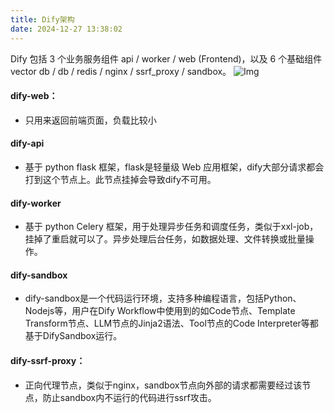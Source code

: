 ```yaml
---
title: Dify架构
date: 2024-12-27 13:38:02
---
```

Dify 包括 3 个业务服务组件 api / worker / web (Frontend)，以及 6 个基础组件 vector db / db / redis / nginx / ssrf_proxy / sandbox。
![Img](/images/img_20241227133934_1.png)

#### dify-web：
- 只用来返回前端页面，负载比较小
#### dify-api
- 基于 python flask 框架，flask是轻量级 Web 应用框架，dify大部分请求都会打到这个节点上。此节点挂掉会导致dify不可用。
#### dify-worker
- 基于 python Celery 框架，用于处理异步任务和调度任务，类似于xxl-job，挂掉了重启就可以了。异步处理后台任务，如数据处理、文件转换或批量操作。
#### dify-sandbox
- dify-sandbox是一个代码运行环境，支持多种编程语言，包括Python、Nodejs等，用户在Dify Workflow中使用到的如Code节点、Template Transform节点、LLM节点的Jinja2语法、Tool节点的Code Interpreter等都基于DifySandbox运行。
#### dify-ssrf-proxy：
- 正向代理节点，类似于nginx，sandbox节点向外部的请求都需要经过该节点，防止sandbox内不运行的代码进行ssrf攻击。